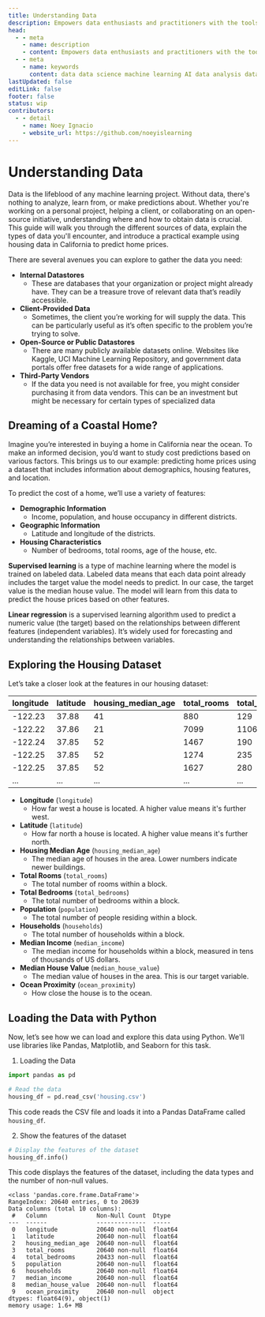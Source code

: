```yaml
---
title: Understanding Data
description: Empowers data enthusiasts and practitioners with the tools and knowledge to unlock the potential of data.
head:
  - - meta
    - name: description
    - content: Empowers data enthusiasts and practitioners with the tools and knowledge to unlock the potential of data.
  - - meta
    - name: keywords
      content: data data science machine learning AI data analysis data-driven data enthusiasts data practitioners
lastUpdated: false
editLink: false
footer: false
status: wip
contributors:
  - - detail
    - name: Noey Ignacio
    - website_url: https://github.com/noeyislearning
---
```


# Understanding Data

Data is the lifeblood of any machine learning project. Without data, there's nothing to analyze, learn from, or make predictions about. Whether you're working on a personal project, helping a client, or collaborating on an open-source initiative, understanding where and how to obtain data is crucial. This guide will walk you through the different sources of data, explain the types of data you'll encounter, and introduce a practical example using housing data in California to predict home prices.

There are several avenues you can explore to gather the data you need:

- **Internal Datastores**
  - These are databases that your organization or project might already have. They can be a treasure trove of relevant data that’s readily accessible.
- **Client-Provided Data**
  - Sometimes, the client you’re working for will supply the data. This can be particularly useful as it’s often specific to the problem you’re trying to solve.
- **Open-Source or Public Datastores**
  - There are many publicly available datasets online. Websites like Kaggle, UCI Machine Learning Repository, and government data portals offer free datasets for a wide range of applications.
- **Third-Party Vendors**
  - If the data you need is not available for free, you might consider purchasing it from data vendors. This can be an investment but might be necessary for certain types of specialized data

## Dreaming of a Coastal Home?

Imagine you’re interested in buying a home in California near the ocean. To make an informed decision, you’d want to study cost predictions based on various factors. This brings us to our example: predicting home prices using a dataset that includes information about demographics, housing features, and location.

To predict the cost of a home, we’ll use a variety of features:

- **Demographic Information**
  - Income, population, and house occupancy in different districts.
- **Geographic Information**
  - Latitude and longitude of the districts.
- **Housing Characteristics**
  - Number of bedrooms, total rooms, age of the house, etc.

**Supervised learning** is a type of machine learning where the model is trained on labeled data. Labeled data means that each data point already includes the target value the model needs to predict. In our case, the target value is the median house value. The model will learn from this data to predict the house prices based on other features.

**Linear regression** is a supervised learning algorithm used to predict a numeric value (the target) based on the relationships between different features (independent variables). It’s widely used for forecasting and understanding the relationships between variables.

## Exploring the Housing Dataset

Let’s take a closer look at the features in our housing dataset:

<ScrollableTableContainer>

| longitude | latitude | housing_median_age | total_rooms | total_bedrooms | population | households | median_income | median_house_value | ocean_proximity |
| --------- | -------- | ------------------ | ----------- | -------------- | ---------- | ---------- | ------------- | ------------------ | --------------- |
| -122.23   | 37.88    | 41                 | 880         | 129            | 322        | 126        | 8.3252        | 452600             | NEAR BAY        |
| -122.22   | 37.86    | 21                 | 7099        | 1106           | 2401       | 1138       | 8.3014        | 358500             | NEAR BAY        |
| -122.24   | 37.85    | 52                 | 1467        | 190            | 496        | 177        | 7.2574        | 352100             | NEAR BAY        |
| -122.25   | 37.85    | 52                 | 1274        | 235            | 558        | 219        | 5.6431        | 341300             | NEAR BAY        |
| -122.25   | 37.85    | 52                 | 1627        | 280            | 565        | 259        | 3.8462        | 342200             | NEAR BAY        |
| ...       | ...      | ...                | ...         | ...            | ...        | ...        | ...           | ...                | ...             |

</ScrollableTableContainer>

- **Longitude** (`longitude`)
  - How far west a house is located. A higher value means it's further west.
- **Latitude** (`latitude`)
  - How far north a house is located. A higher value means it's further north.
- **Housing Median Age** (`housing_median_age`)
  - The median age of houses in the area. Lower numbers indicate newer buildings.
- **Total Rooms** (`total_rooms`)
  - The total number of rooms within a block.
- **Total Bedrooms** (`total_bedrooms`)
  - The total number of bedrooms within a block.
- **Population** (`population`)
  - The total number of people residing within a block.
- **Households** (`households`)
  - The total number of households within a block.
- **Median Income** (`median_income`)
  - The median income for households within a block, measured in tens of thousands of US dollars.
- **Median House Value** (`median_house_value`)
  - The median value of houses in the area. This is our target variable.
- **Ocean Proximity** (`ocean_proximity`)
  - How close the house is to the ocean.

## Loading the Data with Python

Now, let’s see how we can load and explore this data using Python. We'll use libraries like Pandas, Matplotlib, and Seaborn for this task.

1. Loading the Data

```python
import pandas as pd

# Read the data
housing_df = pd.read_csv('housing.csv')
```

This code reads the CSV file and loads it into a Pandas DataFrame called `housing_df`.

2. Show the features of the dataset

```python
# Display the features of the dataset
housing_df.info()
```

This code displays the features of the dataset, including the data types and the number of non-null values.

```plaintext
<class 'pandas.core.frame.DataFrame'>
RangeIndex: 20640 entries, 0 to 20639
Data columns (total 10 columns):
 #   Column              Non-Null Count  Dtype
---  ------              --------------  -----
 0   longitude           20640 non-null  float64
 1   latitude            20640 non-null  float64
 2   housing_median_age  20640 non-null  float64
 3   total_rooms         20640 non-null  float64
 4   total_bedrooms      20433 non-null  float64
 5   population          20640 non-null  float64
 6   households          20640 non-null  float64
 7   median_income       20640 non-null  float64
 8   median_house_value  20640 non-null  float64
 9   ocean_proximity     20640 non-null  object
dtypes: float64(9), object(1)
memory usage: 1.6+ MB
```
